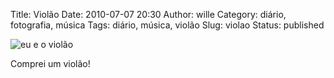 Title: Violão
Date: 2010-07-07 20:30
Author: wille
Category: diário, fotografia, música
Tags: diário, música, violão
Slug: violao
Status: published

![eu e o
violão](http://images.wille.blog.br/violao-pb-wille.jpg "eu e o violão")

Comprei um violão!
